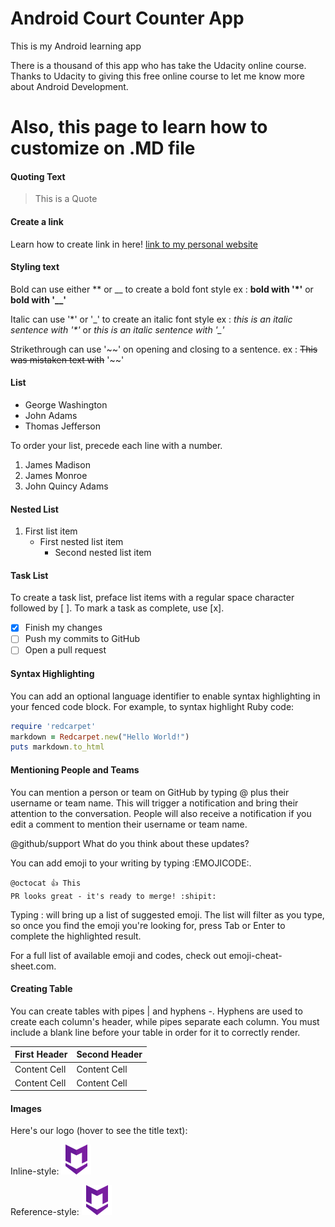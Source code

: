 # Android Court Counter App
This is my Android learning app

There is a thousand of this app who has take the Udacity online course.
Thanks to Udacity to giving this free online course to let me know more about Android Development.

# Also, this page to learn how to customize on .MD file

#### Quoting Text
> This is a Quote

#### Create a link
Learn how to create link in here!
[link to my personal website](http://hegun.cf)

#### Styling text
Bold can use either ** or __ to create a bold font style
ex : **bold with '*'** or __bold with '\__'__

Italic can use '*' or '_' to create an italic font style
ex : *this is an italic sentence with '\*'* or _this is an italic sentence with '\_'_

Strikethrough can use '~~' on opening and closing to a sentence.
ex : ~~This was mistaken text with~~ '\~~'


#### List
- George Washington
- John Adams
- Thomas Jefferson

To order your list, precede each line with a number.

1. James Madison
2. James Monroe
3. John Quincy Adams

#### Nested List
1. First list item
   - First nested list item
     - Second nested list item

#### Task List
To create a task list, preface list items with a regular space character followed by [ ]. To mark a task as complete, use [x].

- [x] Finish my changes
- [ ] Push my commits to GitHub
- [ ] Open a pull request

#### Syntax Highlighting
You can add an optional language identifier to enable syntax highlighting in your fenced code block.
For example, to syntax highlight Ruby code:

```ruby
require 'redcarpet'
markdown = Redcarpet.new("Hello World!")
puts markdown.to_html
```

#### Mentioning People and Teams
You can mention a person or team on GitHub by typing @ plus their username or team name. This will trigger a notification and bring their attention to the conversation. People will also receive a notification if you edit a comment to mention their username or team name.

@github/support What do you think about these updates?

You can add emoji to your writing by typing :EMOJICODE:.

<code><p>@octocat :+1: This PR looks great - it's ready to merge! :shipit:</code></p>

Typing : will bring up a list of suggested emoji. The list will filter as you type, so once you find the emoji you're looking for, press Tab or Enter to complete the highlighted result.

For a full list of available emoji and codes, check out emoji-cheat-sheet.com.

#### Creating Table
You can create tables with pipes | and hyphens -. Hyphens are used to create each column's header, while pipes separate each column. You must include a blank line before your table in order for it to correctly render.

| First Header  | Second Header |
| ------------- | ------------- |
| Content Cell  | Content Cell  |
| Content Cell  | Content Cell  |


#### Images
Here's our logo (hover to see the title text):

Inline-style: 
![alt text](https://github.com/adam-p/markdown-here/raw/master/src/common/images/icon48.png "Logo Title Text 1")

Reference-style: 
![alt text][logo]

[logo]: https://github.com/adam-p/markdown-here/raw/master/src/common/images/icon48.png "Logo Title Text 2"
